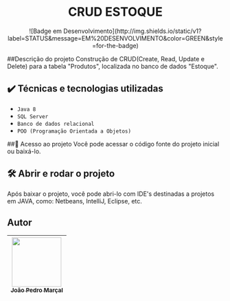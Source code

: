 <h1 align="center"> CRUD ESTOQUE </h1>

<p align="center">
![Badge em Desenvolvimento](http://img.shields.io/static/v1?label=STATUS&message=EM%20DESENVOLVIMENTO&color=GREEN&style=for-the-badge)
</p>

##Descrição do projeto
Construção de CRUD(Create, Read, Update e Delete) para a tabela "Produtos", localizada no banco de dados "Estoque".

## ✔️ Técnicas e tecnologias utilizadas
- ``Java 8``
- ``SQL Server``
- ``Banco de dados relacional``
- ``POO (Programação Orientada a Objetos)``

##📁 Acesso ao projeto
Você pode acessar o código fonte do projeto inicial ou baixá-lo.

## 🛠️ Abrir e rodar o projeto
Após baixar o projeto, você pode abri-lo com IDE's destinadas a projetos em JAVA, como: Netbeans, IntelliJ, Eclipse, etc.

## Autor

|[<img src="https://avatars.githubusercontent.com/u/99026927?s=400&u=8af9b0b055009437730ee6e048a8dfae0a4dc216&v=4" width=115><br><sub>João Pedro Marçal</sub>](https://github.com/MarcalDev) |
| :---: |


